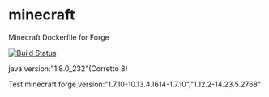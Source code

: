 # minecraft
Minecraft Dockerfile for Forge

[![Build Status](https://travis-ci.com/TeamOrangeServer/minecraft.svg?branch=stable)](https://travis-ci.com/TeamOrangeServer/minecraft)

java version:"1.8.0_232"(Corretto 8)

Test minecraft forge version:"1.7.10-10.13.4.1614-1.7.10","1.12.2-14.23.5.2768"
